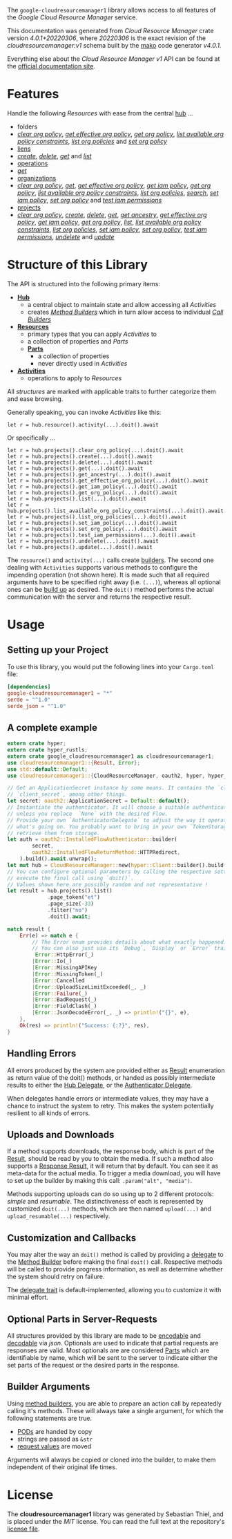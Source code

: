 <!---
DO NOT EDIT !
This file was generated automatically from 'src/generator/templates/api/README.md.mako'
DO NOT EDIT !
-->
The `google-cloudresourcemanager1` library allows access to all features of the *Google Cloud Resource Manager* service.

This documentation was generated from *Cloud Resource Manager* crate version *4.0.1+20220306*, where *20220306* is the exact revision of the *cloudresourcemanager:v1* schema built by the [mako](http://www.makotemplates.org/) code generator *v4.0.1*.

Everything else about the *Cloud Resource Manager* *v1* API can be found at the
[official documentation site](https://cloud.google.com/resource-manager).
# Features

Handle the following *Resources* with ease from the central [hub](https://docs.rs/google-cloudresourcemanager1/4.0.1+20220306/google_cloudresourcemanager1/CloudResourceManager) ... 

* folders
 * [*clear org policy*](https://docs.rs/google-cloudresourcemanager1/4.0.1+20220306/google_cloudresourcemanager1/api::FolderClearOrgPolicyCall), [*get effective org policy*](https://docs.rs/google-cloudresourcemanager1/4.0.1+20220306/google_cloudresourcemanager1/api::FolderGetEffectiveOrgPolicyCall), [*get org policy*](https://docs.rs/google-cloudresourcemanager1/4.0.1+20220306/google_cloudresourcemanager1/api::FolderGetOrgPolicyCall), [*list available org policy constraints*](https://docs.rs/google-cloudresourcemanager1/4.0.1+20220306/google_cloudresourcemanager1/api::FolderListAvailableOrgPolicyConstraintCall), [*list org policies*](https://docs.rs/google-cloudresourcemanager1/4.0.1+20220306/google_cloudresourcemanager1/api::FolderListOrgPolicyCall) and [*set org policy*](https://docs.rs/google-cloudresourcemanager1/4.0.1+20220306/google_cloudresourcemanager1/api::FolderSetOrgPolicyCall)
* [liens](https://docs.rs/google-cloudresourcemanager1/4.0.1+20220306/google_cloudresourcemanager1/api::Lien)
 * [*create*](https://docs.rs/google-cloudresourcemanager1/4.0.1+20220306/google_cloudresourcemanager1/api::LienCreateCall), [*delete*](https://docs.rs/google-cloudresourcemanager1/4.0.1+20220306/google_cloudresourcemanager1/api::LienDeleteCall), [*get*](https://docs.rs/google-cloudresourcemanager1/4.0.1+20220306/google_cloudresourcemanager1/api::LienGetCall) and [*list*](https://docs.rs/google-cloudresourcemanager1/4.0.1+20220306/google_cloudresourcemanager1/api::LienListCall)
* [operations](https://docs.rs/google-cloudresourcemanager1/4.0.1+20220306/google_cloudresourcemanager1/api::Operation)
 * [*get*](https://docs.rs/google-cloudresourcemanager1/4.0.1+20220306/google_cloudresourcemanager1/api::OperationGetCall)
* [organizations](https://docs.rs/google-cloudresourcemanager1/4.0.1+20220306/google_cloudresourcemanager1/api::Organization)
 * [*clear org policy*](https://docs.rs/google-cloudresourcemanager1/4.0.1+20220306/google_cloudresourcemanager1/api::OrganizationClearOrgPolicyCall), [*get*](https://docs.rs/google-cloudresourcemanager1/4.0.1+20220306/google_cloudresourcemanager1/api::OrganizationGetCall), [*get effective org policy*](https://docs.rs/google-cloudresourcemanager1/4.0.1+20220306/google_cloudresourcemanager1/api::OrganizationGetEffectiveOrgPolicyCall), [*get iam policy*](https://docs.rs/google-cloudresourcemanager1/4.0.1+20220306/google_cloudresourcemanager1/api::OrganizationGetIamPolicyCall), [*get org policy*](https://docs.rs/google-cloudresourcemanager1/4.0.1+20220306/google_cloudresourcemanager1/api::OrganizationGetOrgPolicyCall), [*list available org policy constraints*](https://docs.rs/google-cloudresourcemanager1/4.0.1+20220306/google_cloudresourcemanager1/api::OrganizationListAvailableOrgPolicyConstraintCall), [*list org policies*](https://docs.rs/google-cloudresourcemanager1/4.0.1+20220306/google_cloudresourcemanager1/api::OrganizationListOrgPolicyCall), [*search*](https://docs.rs/google-cloudresourcemanager1/4.0.1+20220306/google_cloudresourcemanager1/api::OrganizationSearchCall), [*set iam policy*](https://docs.rs/google-cloudresourcemanager1/4.0.1+20220306/google_cloudresourcemanager1/api::OrganizationSetIamPolicyCall), [*set org policy*](https://docs.rs/google-cloudresourcemanager1/4.0.1+20220306/google_cloudresourcemanager1/api::OrganizationSetOrgPolicyCall) and [*test iam permissions*](https://docs.rs/google-cloudresourcemanager1/4.0.1+20220306/google_cloudresourcemanager1/api::OrganizationTestIamPermissionCall)
* [projects](https://docs.rs/google-cloudresourcemanager1/4.0.1+20220306/google_cloudresourcemanager1/api::Project)
 * [*clear org policy*](https://docs.rs/google-cloudresourcemanager1/4.0.1+20220306/google_cloudresourcemanager1/api::ProjectClearOrgPolicyCall), [*create*](https://docs.rs/google-cloudresourcemanager1/4.0.1+20220306/google_cloudresourcemanager1/api::ProjectCreateCall), [*delete*](https://docs.rs/google-cloudresourcemanager1/4.0.1+20220306/google_cloudresourcemanager1/api::ProjectDeleteCall), [*get*](https://docs.rs/google-cloudresourcemanager1/4.0.1+20220306/google_cloudresourcemanager1/api::ProjectGetCall), [*get ancestry*](https://docs.rs/google-cloudresourcemanager1/4.0.1+20220306/google_cloudresourcemanager1/api::ProjectGetAncestryCall), [*get effective org policy*](https://docs.rs/google-cloudresourcemanager1/4.0.1+20220306/google_cloudresourcemanager1/api::ProjectGetEffectiveOrgPolicyCall), [*get iam policy*](https://docs.rs/google-cloudresourcemanager1/4.0.1+20220306/google_cloudresourcemanager1/api::ProjectGetIamPolicyCall), [*get org policy*](https://docs.rs/google-cloudresourcemanager1/4.0.1+20220306/google_cloudresourcemanager1/api::ProjectGetOrgPolicyCall), [*list*](https://docs.rs/google-cloudresourcemanager1/4.0.1+20220306/google_cloudresourcemanager1/api::ProjectListCall), [*list available org policy constraints*](https://docs.rs/google-cloudresourcemanager1/4.0.1+20220306/google_cloudresourcemanager1/api::ProjectListAvailableOrgPolicyConstraintCall), [*list org policies*](https://docs.rs/google-cloudresourcemanager1/4.0.1+20220306/google_cloudresourcemanager1/api::ProjectListOrgPolicyCall), [*set iam policy*](https://docs.rs/google-cloudresourcemanager1/4.0.1+20220306/google_cloudresourcemanager1/api::ProjectSetIamPolicyCall), [*set org policy*](https://docs.rs/google-cloudresourcemanager1/4.0.1+20220306/google_cloudresourcemanager1/api::ProjectSetOrgPolicyCall), [*test iam permissions*](https://docs.rs/google-cloudresourcemanager1/4.0.1+20220306/google_cloudresourcemanager1/api::ProjectTestIamPermissionCall), [*undelete*](https://docs.rs/google-cloudresourcemanager1/4.0.1+20220306/google_cloudresourcemanager1/api::ProjectUndeleteCall) and [*update*](https://docs.rs/google-cloudresourcemanager1/4.0.1+20220306/google_cloudresourcemanager1/api::ProjectUpdateCall)




# Structure of this Library

The API is structured into the following primary items:

* **[Hub](https://docs.rs/google-cloudresourcemanager1/4.0.1+20220306/google_cloudresourcemanager1/CloudResourceManager)**
    * a central object to maintain state and allow accessing all *Activities*
    * creates [*Method Builders*](https://docs.rs/google-cloudresourcemanager1/4.0.1+20220306/google_cloudresourcemanager1/client::MethodsBuilder) which in turn
      allow access to individual [*Call Builders*](https://docs.rs/google-cloudresourcemanager1/4.0.1+20220306/google_cloudresourcemanager1/client::CallBuilder)
* **[Resources](https://docs.rs/google-cloudresourcemanager1/4.0.1+20220306/google_cloudresourcemanager1/client::Resource)**
    * primary types that you can apply *Activities* to
    * a collection of properties and *Parts*
    * **[Parts](https://docs.rs/google-cloudresourcemanager1/4.0.1+20220306/google_cloudresourcemanager1/client::Part)**
        * a collection of properties
        * never directly used in *Activities*
* **[Activities](https://docs.rs/google-cloudresourcemanager1/4.0.1+20220306/google_cloudresourcemanager1/client::CallBuilder)**
    * operations to apply to *Resources*

All *structures* are marked with applicable traits to further categorize them and ease browsing.

Generally speaking, you can invoke *Activities* like this:

```Rust,ignore
let r = hub.resource().activity(...).doit().await
```

Or specifically ...

```ignore
let r = hub.projects().clear_org_policy(...).doit().await
let r = hub.projects().create(...).doit().await
let r = hub.projects().delete(...).doit().await
let r = hub.projects().get(...).doit().await
let r = hub.projects().get_ancestry(...).doit().await
let r = hub.projects().get_effective_org_policy(...).doit().await
let r = hub.projects().get_iam_policy(...).doit().await
let r = hub.projects().get_org_policy(...).doit().await
let r = hub.projects().list(...).doit().await
let r = hub.projects().list_available_org_policy_constraints(...).doit().await
let r = hub.projects().list_org_policies(...).doit().await
let r = hub.projects().set_iam_policy(...).doit().await
let r = hub.projects().set_org_policy(...).doit().await
let r = hub.projects().test_iam_permissions(...).doit().await
let r = hub.projects().undelete(...).doit().await
let r = hub.projects().update(...).doit().await
```

The `resource()` and `activity(...)` calls create [builders][builder-pattern]. The second one dealing with `Activities` 
supports various methods to configure the impending operation (not shown here). It is made such that all required arguments have to be 
specified right away (i.e. `(...)`), whereas all optional ones can be [build up][builder-pattern] as desired.
The `doit()` method performs the actual communication with the server and returns the respective result.

# Usage

## Setting up your Project

To use this library, you would put the following lines into your `Cargo.toml` file:

```toml
[dependencies]
google-cloudresourcemanager1 = "*"
serde = "^1.0"
serde_json = "^1.0"
```

## A complete example

```Rust
extern crate hyper;
extern crate hyper_rustls;
extern crate google_cloudresourcemanager1 as cloudresourcemanager1;
use cloudresourcemanager1::{Result, Error};
use std::default::Default;
use cloudresourcemanager1::{CloudResourceManager, oauth2, hyper, hyper_rustls};

// Get an ApplicationSecret instance by some means. It contains the `client_id` and 
// `client_secret`, among other things.
let secret: oauth2::ApplicationSecret = Default::default();
// Instantiate the authenticator. It will choose a suitable authentication flow for you, 
// unless you replace  `None` with the desired Flow.
// Provide your own `AuthenticatorDelegate` to adjust the way it operates and get feedback about 
// what's going on. You probably want to bring in your own `TokenStorage` to persist tokens and
// retrieve them from storage.
let auth = oauth2::InstalledFlowAuthenticator::builder(
        secret,
        oauth2::InstalledFlowReturnMethod::HTTPRedirect,
    ).build().await.unwrap();
let mut hub = CloudResourceManager::new(hyper::Client::builder().build(hyper_rustls::HttpsConnectorBuilder::new().with_native_roots().https_or_http().enable_http1().enable_http2().build()), auth);
// You can configure optional parameters by calling the respective setters at will, and
// execute the final call using `doit()`.
// Values shown here are possibly random and not representative !
let result = hub.projects().list()
             .page_token("et")
             .page_size(-33)
             .filter("no")
             .doit().await;

match result {
    Err(e) => match e {
        // The Error enum provides details about what exactly happened.
        // You can also just use its `Debug`, `Display` or `Error` traits
         Error::HttpError(_)
        |Error::Io(_)
        |Error::MissingAPIKey
        |Error::MissingToken(_)
        |Error::Cancelled
        |Error::UploadSizeLimitExceeded(_, _)
        |Error::Failure(_)
        |Error::BadRequest(_)
        |Error::FieldClash(_)
        |Error::JsonDecodeError(_, _) => println!("{}", e),
    },
    Ok(res) => println!("Success: {:?}", res),
}

```
## Handling Errors

All errors produced by the system are provided either as [Result](https://docs.rs/google-cloudresourcemanager1/4.0.1+20220306/google_cloudresourcemanager1/client::Result) enumeration as return value of
the doit() methods, or handed as possibly intermediate results to either the 
[Hub Delegate](https://docs.rs/google-cloudresourcemanager1/4.0.1+20220306/google_cloudresourcemanager1/client::Delegate), or the [Authenticator Delegate](https://docs.rs/yup-oauth2/*/yup_oauth2/trait.AuthenticatorDelegate.html).

When delegates handle errors or intermediate values, they may have a chance to instruct the system to retry. This 
makes the system potentially resilient to all kinds of errors.

## Uploads and Downloads
If a method supports downloads, the response body, which is part of the [Result](https://docs.rs/google-cloudresourcemanager1/4.0.1+20220306/google_cloudresourcemanager1/client::Result), should be
read by you to obtain the media.
If such a method also supports a [Response Result](https://docs.rs/google-cloudresourcemanager1/4.0.1+20220306/google_cloudresourcemanager1/client::ResponseResult), it will return that by default.
You can see it as meta-data for the actual media. To trigger a media download, you will have to set up the builder by making
this call: `.param("alt", "media")`.

Methods supporting uploads can do so using up to 2 different protocols: 
*simple* and *resumable*. The distinctiveness of each is represented by customized 
`doit(...)` methods, which are then named `upload(...)` and `upload_resumable(...)` respectively.

## Customization and Callbacks

You may alter the way an `doit()` method is called by providing a [delegate](https://docs.rs/google-cloudresourcemanager1/4.0.1+20220306/google_cloudresourcemanager1/client::Delegate) to the 
[Method Builder](https://docs.rs/google-cloudresourcemanager1/4.0.1+20220306/google_cloudresourcemanager1/client::CallBuilder) before making the final `doit()` call. 
Respective methods will be called to provide progress information, as well as determine whether the system should 
retry on failure.

The [delegate trait](https://docs.rs/google-cloudresourcemanager1/4.0.1+20220306/google_cloudresourcemanager1/client::Delegate) is default-implemented, allowing you to customize it with minimal effort.

## Optional Parts in Server-Requests

All structures provided by this library are made to be [encodable](https://docs.rs/google-cloudresourcemanager1/4.0.1+20220306/google_cloudresourcemanager1/client::RequestValue) and 
[decodable](https://docs.rs/google-cloudresourcemanager1/4.0.1+20220306/google_cloudresourcemanager1/client::ResponseResult) via *json*. Optionals are used to indicate that partial requests are responses 
are valid.
Most optionals are are considered [Parts](https://docs.rs/google-cloudresourcemanager1/4.0.1+20220306/google_cloudresourcemanager1/client::Part) which are identifiable by name, which will be sent to 
the server to indicate either the set parts of the request or the desired parts in the response.

## Builder Arguments

Using [method builders](https://docs.rs/google-cloudresourcemanager1/4.0.1+20220306/google_cloudresourcemanager1/client::CallBuilder), you are able to prepare an action call by repeatedly calling it's methods.
These will always take a single argument, for which the following statements are true.

* [PODs][wiki-pod] are handed by copy
* strings are passed as `&str`
* [request values](https://docs.rs/google-cloudresourcemanager1/4.0.1+20220306/google_cloudresourcemanager1/client::RequestValue) are moved

Arguments will always be copied or cloned into the builder, to make them independent of their original life times.

[wiki-pod]: http://en.wikipedia.org/wiki/Plain_old_data_structure
[builder-pattern]: http://en.wikipedia.org/wiki/Builder_pattern
[google-go-api]: https://github.com/google/google-api-go-client

# License
The **cloudresourcemanager1** library was generated by Sebastian Thiel, and is placed 
under the *MIT* license.
You can read the full text at the repository's [license file][repo-license].

[repo-license]: https://github.com/Byron/google-apis-rsblob/main/LICENSE.md

